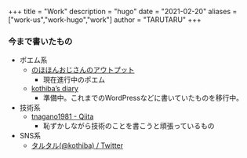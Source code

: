 +++
title = "Work"
description = "hugo"
date = "2021-02-20"
aliases = ["work-us","work-hugo","work"]
author = "TARUTARU"
+++

### 今まで書いたもの
- ポエム系
  - [のほほんおじさんのアウトプット](https://kothiba538.hatenablog.com/)
    - 現在進行中のポエム
  - [kothiba’s diary](https://kothiba.hatenadiary.jp/)
    - 準備中。これまでのWordPressなどに書いていたものを移行中。
- 技術系
  - [tnagano1981 - Qiita](https://qiita.com/tnagano1981)
    - 恥ずかしながら技術のことを書こうと頑張っているもの
- SNS系
  - [タルタル(@kothiba) / Twitter](https://twitter.com/kothiba)